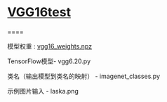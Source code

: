 # [VGG16test](https://blog.csdn.net/daydayup_668819/article/details/79651137)
====

模型权重 : [vgg16_weights.npz](https://www.cs.toronto.edu/~frossard/vgg16/vgg16_weights.npz) 

TensorFlow模型- vgg6.20.py 

类名（输出模型到类名的映射） - imagenet_classes.py 

示例图片输入 - laska.png 
